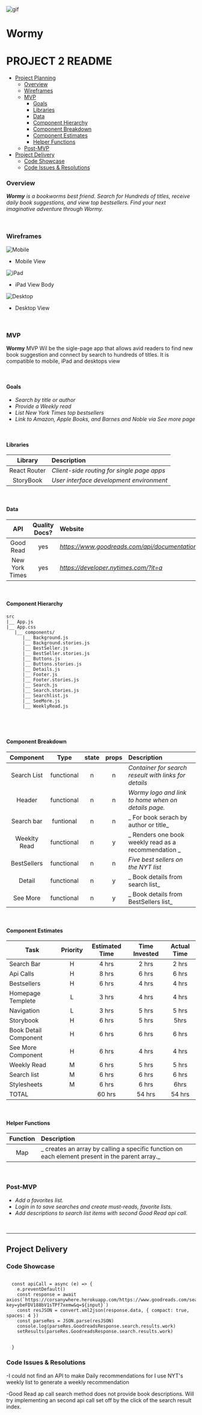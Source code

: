 ![gif](https://media.giphy.com/media/VgNctFELbNwdTNMWRs/giphy.gif)


# Wormy

# PROJECT 2 README <!-- omit in toc -->

- [Project Planning](#Project-Planning)
  - [Overview](#Overview)
  - [Wireframes](#Wireframes)
  - [MVP](#MVP)
    - [Goals](#Goals)
    - [Libraries](#Libraries)
    - [Data](#Data)
    - [Component Hierarchy](#Component-Hierarchy)
    - [Component Breakdown](#Component-Breakdown)
    - [Component Estimates](#Component-Estimates)
    - [Helper Functions](#Helper-Functions)
  - [Post-MVP](#Post-MVP)
- [Project Delivery](#Project-Delivery)
  - [Code Showcase](#Code-Showcase)
  - [Code Issues & Resolutions](#Code-Issues--Resolutions)


### Overview

_**Wormy** is a bookworms best friend. Search for Hundreds of titles, receive daily book suggestions, and view top bestsellers. Find your next imaginative adventure through Wormy._

<br>

### Wireframes


![Mobile](https://i.imgur.com/jUEO5Jr.png)

- Mobile View

![iPad](https://i.imgur.com/Gy2k3sz.png)

- iPad View Body

![Desktop](https://i.imgur.com/sQLzXYr.png)

- Desktop View


<br>

### MVP

**Wormy** MVP Wil be the sigle-page app that allows avid readers to find new book suggestion and connect by search to hundreds of titles. It is compatible to mobile, iPad and desktops view

<br>

#### Goals

- _Search by title or author_
- _Provide a Weekly read_
- _List New York Times top bestsellers_
- _Link to Amazon, Apple Books, and Barnes and Noble via See more page_


<br>

#### Libraries


|     Library      | Description                                |
| :--------------: | :----------------------------------------- |
|   React Router   | _Client-side routing for single page apps_ |
|    StoryBook    |  _User interface development environment_  |


<br>

#### Data



|    API     | Quality Docs? | Website       | Sample Query                            |
| :--------: | :-----------: | :------------ | :-------------------------------------- |
|Good Read| yes | _https://www.goodreads.com/api/documentation_ | _https://www.goodreads.com/search.xml?key=ybeFDV188bV1sTPf7xemw&q=Ender%27s+Game_ |
|New York Times| yes | _https://developer.nytimes.com/?it=a_ | _https://api.nytimes.com/svc/books/v3/lists/overview/.json?api-key=sJ7v7xRwG0tQ9Z3wxgHJVmvRqPeKrIea_ |


<br>

#### Component Hierarchy



```
src
|__ App.js
|__ App.css
   |__ components/
      |__ Background.js
      |__ Background.stories.js
      |__ BestSeller.js
      |__ BestSeller.stories.js
      |__ Buttons.js
      |__ Buttons.stories.js
      |__ Details.js
      |__ Footer.js
      |__ Footer.stories.js
      |__ Search.js
      |__ Search.stories.js
      |__ Searchlist.js
      |__ SeeMore.js
      |__ WeeklyRead.js
      
              
```

<br>

#### Component Breakdown


|  Component   |    Type    | state | props | Description                                                      |
| :----------: | :--------: | :---: | :---: | :--------------------------------------------------------------- |
|  Search List | functional |   n   |   n   | _Container for search reseult with links for details_         |
|  Header | functional |   n   |   n   | _Wormy logo and link to home when on details page._       |
|  Search bar | funtional  |   n   |   n   | _ For book serach by author or title_      |
| Weeklty Read  | functional |   n   |   y   | _ Renders one book weekly read as a recommendation _           |
| BestSellers | functional |   n   |   n   | _Five best sellers on the NYT list_ |
| Detail | functional |   n   |   y   | _ Book details from search list_    |
| See More | functional |   n   |   y   | _ Book details from BestSellers list_    |
<br>

#### Component Estimates


| Task                | Priority | Estimated Time | Time Invested | Actual Time |
| ------------------- | :------: | :------------: | :-----------: | :---------: |
| Search Bar   |    H     |     4 hrs      |     2 hrs     |     2 hrs     |
|   Api Calls |    H     |     8 hrs      |     6 hrs     |     6 hrs     |
| Bestsellers  |    H     |     6 hrs      |     4 hrs     |     4 hrs    |
| Homepage  Templete |     L    |     3 hrs      |     4 hrs     |     4 hrs    |
| Navigation   |    L     |     3 hrs      |     5 hrs     |     5 hrs    |
| Storybook |    H     |     6 hrs      |     5 hrs     |     5hrs    |
| Book Detail Component|    H     |     6 hrs      |     6 hrs     |     6 hrs      |
| See More Component|    H     |     6 hrs      |     4 hrs     |     4 hrs      |
| Weekly Read |    M     |     6 hrs      |     5 hrs     |    5 hrs    |
| Search list   |    M     |     6 hrs      |     6 hrs     |    6 hrs    |
| Stylesheets |    M     |     6 hrs      |     6 hrs     |    6hrs     |
| TOTAL               |          |     60 hrs      |     54 hrs     |    54 hrs     |

<br>

#### Helper Functions


|  Function  | Description                                |
| :--------: | :----------------------------------------- |
| Map| _ creates an array by calling a specific function on each element present in the parent array._ |

<br>

### Post-MVP


- _Add a favorites list._
- _Login in to save searches and create must-reads, favorite lists._
- _Add  descriptions to search list items with second Good Read api call._

<br>

***

## Project Delivery

### Code Showcase
```

  const apiCall = async (e) => {
    e.preventDefault()
    const response = await axios(`https://corsanywhere.herokuapp.com/https://www.goodreads.com/search.xml?key=ybeFDV188bV1sTPf7xemw&q=${input}`)
    const resJSON = convert.xml2json(response.data, { compact: true, spaces: 4 })
    const parseRes = JSON.parse(resJSON)
    console.log(parseRes.GoodreadsResponse.search.results.work)
    setResults(parseRes.GoodreadsResponse.search.results.work)


  }
  ```


### Code Issues & Resolutions

-I could not find an API to make Daily recommendations for I use NYT's weekly list to generate a weekly recommendation

-Good Read ap call search method does not provide book descriptions. Will try implementing an second api call set off by the click of the search result index.

